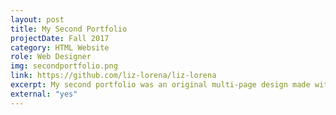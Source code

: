 ```yaml
---
layout: post
title: My Second Portfolio
projectDate: Fall 2017
category: HTML Website
role: Web Designer
img: secondportfolio.png
link: https://github.com/liz-lorena/liz-lorena
excerpt: My second portfolio was an original multi-page design made with HTML, CSS, Bootstrap, and jQuery. I had fun trying to add creative flairs to this one. When the website loads, you must click an arrow to reveal my portfolio items and a minimalist white theme. I also made a handmade image toggler of example commissions. I might go back and implement Jekyll on this one to be more space-saving.
external: "yes"
---
```

